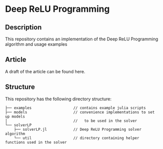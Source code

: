# Deep ReLU Programming

## Description
This repository contains an implementation of the Deep ReLU Programming algorithm and usage examples

## Article
A draft of the article can be found here.

## Structure
This repository has the following directory structure:
```
├── examples                   // contains example julia scripts
├── models                     // convenience implementations to set up models
│                              //   to be used in the solver
└── solverLP
    ├── solverLP.jl            // Deep ReLU Programming solver algorithm
    └── util                   // directory containing helper functions used in the solver
```
